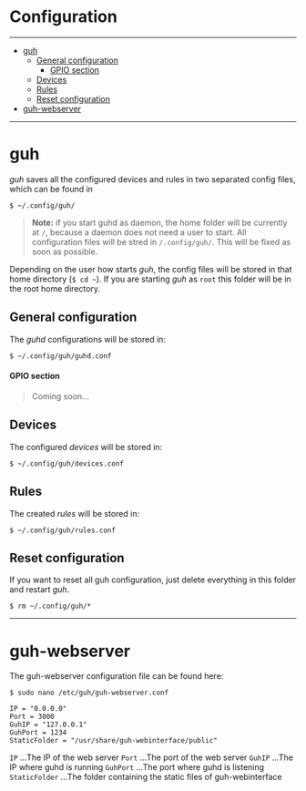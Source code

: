 # Configuration
--------------------------------------------
* [guh](https://github.com/guh/guh/wiki/Configuration#guh)
    * [General configuration](https://github.com/guh/guh/wiki/Configuration#guh#general-configuration)
        * [GPIO section](https://github.com/guh/guh/wiki/Configuration#guh#gpio-section)
    * [Devices](https://github.com/guh/guh/wiki/Configuration#guh#devices)
    * [Rules](https://github.com/guh/guh/wiki/Configuration#guh#rules)
    * [Reset configuration](https://github.com/guh/guh/wiki/Configuration#guh#reset-configuration)
* [guh-webserver](https://github.com/guh/guh/wiki/Configuration#guh-webserver) 

--------------------------------------------
# guh
*guh* saves all the configured devices and rules in two separated config files, which can be found in

    $ ~/.config/guh/

> **Note:** if you start guhd as daemon, the home folder will be currently at `/`, because a daemon does not need a user to start. All configuration files will be stred in `/.config/guh/`. This will be fixed as soon as possible.


Depending on the user how starts *guh*, the config files will be stored in that home directory (`$ cd ~`). If you are starting *guh* as `root` this folder will be in the root home directory. 

   
## General configuration

The *guhd* configurations will be stored in:

    $ ~/.config/guh/guhd.conf

#### GPIO section

> Coming soon...

## Devices
    
The configured *devices* will be stored in:

    $ ~/.config/guh/devices.conf

## Rules

The created *rules* will be stored in:

    $ ~/.config/guh/rules.conf

## Reset configuration

If you want to reset all guh configuration, just delete everything in this folder and restart *guh*.

    $ rm ~/.config/guh/*
    
--------------------------------------------
# guh-webserver
The guh-webserver configuration file can be found here:


    $ sudo nano /etc/guh/guh-webserver.conf

    IP = "0.0.0.0"
    Port = 3000
    GuhIP = "127.0.0.1"
    GuhPort = 1234
    StaticFolder = "/usr/share/guh-webinterface/public"

`IP`           ...The IP of the web server
`Port`         ...The port of the web server
`GuhIP`        ...The IP where guhd is running
`GuhPort`      ...The port where guhd is listening 
`StaticFolder` ...The folder containing the static files of guh-webinterface










